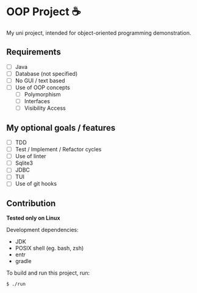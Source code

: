# OOP Project ☕

My uni project, intended for object-oriented programming demonstration.

## Requirements
- [ ] Java 
- [ ] Database (not specified)
- [ ] No GUI / text based
- [ ] Use of OOP concepts
    - [ ] Polymorphism
    - [ ] Interfaces
    - [ ] Visibility Access 

## My optional goals / features
- [ ] TDD
- [ ] Test / Implement / Refactor cycles
- [ ] Use of linter
- [ ] Sqlite3
- [ ] JDBC 
- [ ] TUI
- [ ] Use of git hooks

## Contribution

**Tested only on Linux**

Development dependencies:
- JDK
- POSIX shell (eg. bash, zsh)
- entr
- gradle

To build and run this project, run:
```sh
$ ./run
```
